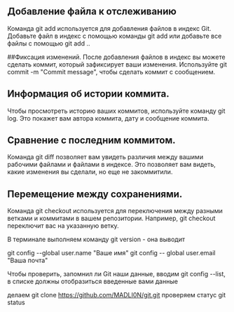 
## Добавление файла к отслеживанию
Команда git add используется для добавления файлов в индекс Git. Добавьте файл в индекс с помощью команды git add <filename> или добавьте все файлы с помощью git add ..

##Фиксация изменений.
После добавления файлов в индекс вы можете сделать коммит, который зафиксирует ваши изменения. Используйте git commit -m "Commit message", чтобы сделать коммит с сообщением.

## Информация об истории коммита.
Чтобы просмотреть историю ваших коммитов, используйте команду git log. Это покажет вам автора коммита, дату и сообщение коммита.

## Сравнение с последним коммитом.
Команда git diff позволяет вам увидеть различия между вашими рабочими файлами и файлами в индексе. Это позволяет вам видеть, какие изменения вы сделали, но еще не закоммитили.

## Перемещение между сохранениями.
Команда git checkout используется для переключения между разными ветками и коммитами в вашем репозитории. Например, git checkout <branch-name> переключит вас на указанную ветку.

В терминале выполняем команду git version - она выводит 

git config --global user.name "Ваше имя"
git config -- global user.email "Ваша почта"

Чтобы проверить, запомнил ли Git наши данные, вводим git config --list, в списке должны отобразиться введенные вами данные

делаем git clone https://github.com/MADLI0N/git.git
проверяем статус git status

